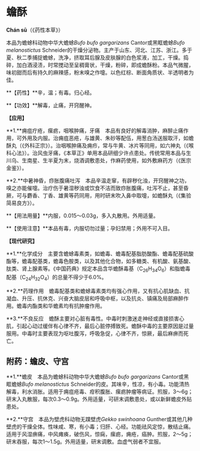 # 蟾酥

**Chán sū**（《药性本草》）

本品为蟾蜍科动物中华大蟾蜍*Bufo bufo gargarizans* Cantor或黑眶蟾蜍*Bufo melanostictus* Schneider的干燥分泌物。主产于山东、河北、江苏、浙江。多于夏、秋二季捕捉蟾蜍，洗净，挤取耳后腺及皮肤腺的白色浆液，加工，干燥。捣碎，加白酒浸渍，时常搅动至呈稠膏状，干燥，粉碎，即成蟾酥粉。本品气微腥，味初甜而后有持久的麻辣感，粉末嗅之作嚏。以色红棕、断面角质状、半透明者为佳。

**【药性】**辛，温；有毒。归心经。

**【功效】**解毒，止痛，开窍醒神。

**【应用】**

**1.**痈疽疔疮，瘰疬，咽喉肿痛，牙痛　本品有良好的解毒消肿，麻醉止痛作用，可外用及内服。治痈疽恶疮，与雄黄、朱砂等配伍，用葱白汤送服取汗，如蟾酥丸（《外科正宗》）。治咽喉肿痛及痈疖，常与牛黄、冰片等同用，如六神丸（《喉科心法》）。治风虫牙痛，《本草正》单用本品研细少许点患处。传统常用本品与生川乌、生南星、生半夏为末，烧酒调敷患处，作麻药使用，如外敷麻药方（《医宗金鉴》）。

**2.**中暑神昏，痧胀腹痛吐泻　本品辛温走窜，有辟秽化浊，开窍醒神之功，嗅之亦能催嚏。治疗伤于暑湿秽浊或饮食不洁而致痧胀腹痛，吐泻不止，甚至昏厥，可与麝香、丁香、雄黄等药同用，用时研末吹入鼻中取嚏，如蟾酥丸（《集验简易良方》）。

**【用法用量】**内服，0.015～0.03g，多入丸散用。外用适量。

**【使用注意】**本品有毒，内服切勿过量；孕妇禁用；外用不可入目。

**【现代研究】**

**1.**化学成分　主要含蟾蜍毒素类，如蟾毒、蟾毒配基脂肪酸酯、蟾毒配基硫酸酯等，蟾毒配基类，蟾毒色胺类，以及其他化合物，如多糖类、有机酸、氨基酸、肽类、肾上腺素等。《中国药典》规定本品含华蟾酥毒基（C<sub>26</sub>H<sub>34</sub>O<sub>6</sub>）和脂蟾毒配基（C<sub>24</sub>H<sub>32</sub>O<sub>4</sub>）的总量不得少于6.0%。

**2.**药理作用　蟾毒配基类和蟾蜍毒素类均有强心作用，又有抗心肌缺血、抗凝血、升压、抗休克、兴奋大脑皮层和呼吸中枢，以及抗炎、镇痛及局部麻醉作用。蟾毒内酯类和华蟾素均有抗肿瘤作用。

**3.**不良反应　蟾酥主要对心脏有毒性。中毒时刺激迷走神经或直接损害心肌，引起心动过缓伴有心律不齐，最后心脏停搏致死。蟾酥中毒的主要原因是过量服用。中毒时主要表现为呕吐腹泻，呼吸急促，心律不齐，惊厥，最后麻痹而死亡。

## 附药：蟾皮、守宫

**1.**蟾皮　本品为蟾蜍科动物中华大蟾蜍*Bufo bufo gargarizans* Cantor或黑眶蟾蜍*Bufo melanostictus* Schneider的皮。其味辛，性凉，有小毒。功能清热解毒，利水消胀。适用于痈疽疮毒、疳积腹胀、瘰疬肿瘤等病证。煎服，3～6g；研末入丸散服，每次0.3～0.9g。外用适量，可研末调敷患处，或以新鲜蟾皮外贴患处。

**2.**守宫　本品为壁虎科动物无蹼壁虎*Gekko swinhoana* Gunther或其他几种壁虎的干燥全体。性味咸、寒，有小毒；归肝、心经。功能祛风定惊，散结止痛。适用于风湿痹痛，中风瘫痪，破伤风，惊痫，瘰疬，痈疮，癌肿。煎服，2～5g；研末吞服，每次1～1.5g。外用适量，研末调敷。血虚气弱者不宜服。